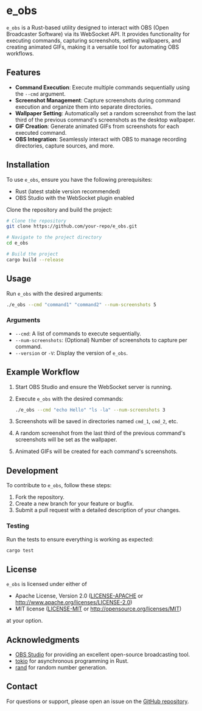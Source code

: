 # e_obs

`e_obs` is a Rust-based utility designed to interact with OBS (Open Broadcaster Software) via its WebSocket API. It provides functionality for executing commands, capturing screenshots, setting wallpapers, and creating animated GIFs, making it a versatile tool for automating OBS workflows.

## Features

- **Command Execution**: Execute multiple commands sequentially using the `--cmd` argument.
- **Screenshot Management**: Capture screenshots during command execution and organize them into separate directories.
- **Wallpaper Setting**: Automatically set a random screenshot from the last third of the previous command's screenshots as the desktop wallpaper.
- **GIF Creation**: Generate animated GIFs from screenshots for each executed command.
- **OBS Integration**: Seamlessly interact with OBS to manage recording directories, capture sources, and more.

## Installation

To use `e_obs`, ensure you have the following prerequisites:

- Rust (latest stable version recommended)
- OBS Studio with the WebSocket plugin enabled

Clone the repository and build the project:

```bash
# Clone the repository
git clone https://github.com/your-repo/e_obs.git

# Navigate to the project directory
cd e_obs

# Build the project
cargo build --release
```

## Usage

Run `e_obs` with the desired arguments:

```bash
./e_obs --cmd "command1" "command2" --num-screenshots 5
```

### Arguments

- `--cmd`: A list of commands to execute sequentially.
- `--num-screenshots`: (Optional) Number of screenshots to capture per command.
- `--version` or `-V`: Display the version of `e_obs`.

## Example Workflow

1. Start OBS Studio and ensure the WebSocket server is running.
2. Execute `e_obs` with the desired commands:

   ```bash
   ./e_obs --cmd "echo Hello" "ls -la" --num-screenshots 3
   ```

3. Screenshots will be saved in directories named `cmd_1`, `cmd_2`, etc.
4. A random screenshot from the last third of the previous command's screenshots will be set as the wallpaper.
5. Animated GIFs will be created for each command's screenshots.

## Development

To contribute to `e_obs`, follow these steps:

1. Fork the repository.
2. Create a new branch for your feature or bugfix.
3. Submit a pull request with a detailed description of your changes.

### Testing

Run the tests to ensure everything is working as expected:

```bash
cargo test
```

## License

`e_obs` is licensed under either of

- Apache License, Version 2.0 ([LICENSE-APACHE](LICENSE-APACHE-2.0) or http://www.apache.org/licenses/LICENSE-2.0)
- MIT license ([LICENSE-MIT](LICENSE-MIT) or http://opensource.org/licenses/MIT)

at your option.

## Acknowledgments

- [OBS Studio](https://obsproject.com/) for providing an excellent open-source broadcasting tool.
- [tokio](https://tokio.rs/) for asynchronous programming in Rust.
- [rand](https://crates.io/crates/rand) for random number generation.

## Contact

For questions or support, please open an issue on the [GitHub repository](https://github.com/your-repo/e_obs/issues).
